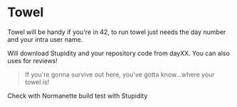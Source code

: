 # Towel
Towel will be handy if you're in 42, to run towel just needs the day number and your intra user name.

Will download Stupidity and your repository code from dayXX. You can also uses for reviews!

>  If you're gonna survive out here, you've gotta know...where your towel is!

Check with Normanette
build
test with Stupidity
